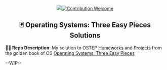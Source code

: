 <!-- <p align="center"><img src="./github.png" width="80%"/></p> -->
<p align="center">
<a href="#license"><img src="https://img.shields.io/github/license/sourcerer-io/hall-of-fame.svg?colorB=ff0000"></a><a href="#"><img src="https://img.shields.io/badge/Contribution-welcome-brightgreen.svg" alt="Contribution Welcome"></a>
</p>

<h2 align="center">🃏 Operating Systems: Three Easy Pieces Solutions</h2>

**👨‍💻 Repo Description**: My solution to OSTEP [Homeworks](https://github.com/remzi-arpacidusseau/ostep-homework) and [Projects](https://github.com/remzi-arpacidusseau/ostep-projects) from the golden book of OS [Operating Systems: Three Easy Pieces](https://pages.cs.wisc.edu/~remzi/OSTEP/) 



--WIP--

